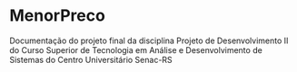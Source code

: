 # MenorPreco
Documentação do projeto final da disciplina Projeto de Desenvolvimento II do Curso Superior de Tecnologia em Análise e Desenvolvimento de Sistemas do Centro Universitário Senac-RS
